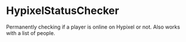 # HypixelStatusChecker
Permanently checking if a player is online on Hypixel or not. Also works with a list of people.
